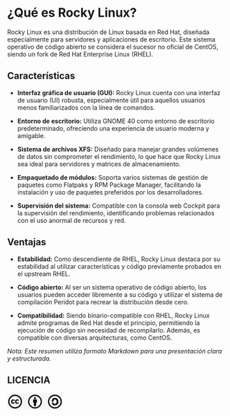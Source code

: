 # ¿Qué es Rocky Linux?

Rocky Linux es una distribución de Linux basada en Red Hat, diseñada especialmente para servidores y aplicaciones de escritorio. Este sistema operativo de código abierto se considera el sucesor no oficial de CentOS, siendo un fork de Red Hat Enterprise Linux (RHEL).

## Características

- **Interfaz gráfica de usuario (GUI):** Rocky Linux cuenta con una interfaz de usuario (UI) robusta, especialmente útil para aquellos usuarios menos familiarizados con la línea de comandos.

- **Entorno de escritorio:** Utiliza GNOME 40 como entorno de escritorio predeterminado, ofreciendo una experiencia de usuario moderna y amigable.

- **Sistema de archivos XFS:** Diseñado para manejar grandes volúmenes de datos sin comprometer el rendimiento, lo que hace que Rocky Linux sea ideal para servidores y matrices de almacenamiento.

- **Empaquetado de módulos:** Soporta varios sistemas de gestión de paquetes como Flatpaks y RPM Package Manager, facilitando la instalación y uso de paquetes preferidos por los desarrolladores.

- **Supervisión del sistema:** Compatible con la consola web Cockpit para la supervisión del rendimiento, identificando problemas relacionados con el uso anormal de recursos y red.

## Ventajas

- **Estabilidad:** Como descendiente de RHEL, Rocky Linux destaca por su estabilidad al utilizar características y código previamente probados en el upstream RHEL.

- **Código abierto:** Al ser un sistema operativo de código abierto, los usuarios pueden acceder libremente a su código y utilizar el sistema de compilación Peridot para recrear la distribución desde cero.

- **Compatibilidad:** Siendo binario-compatible con RHEL, Rocky Linux admite programas de Red Hat desde el principio, permitiendo la ejecución de código sin necesidad de recompilarlo. Además, es compatible con diversas arquitecturas, como CentOS.

*Nota: Este resumen utiliza formato Markdown para una presentación clara y estructurada.*


## LICENCIA
![Licencia](img/licencia.png)
